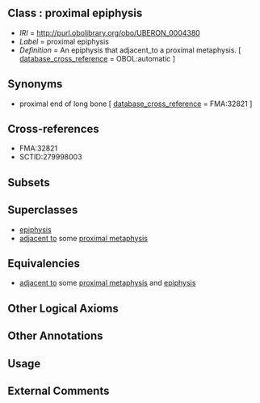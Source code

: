 
## Class : proximal epiphysis

 * *IRI* = http://purl.obolibrary.org/obo/UBERON_0004380
 * *Label* = proximal epiphysis
 * *Definition* = An epiphysis that adjacent_to a proximal metaphysis. [ [database_cross_reference](../../ef/oboInOwl#hasDbXref.md) = OBOL:automatic ]

## Synonyms

 * proximal end of long bone [ [database_cross_reference](../../ef/oboInOwl#hasDbXref.md) = FMA:32821 ]

## Cross-references

 * FMA:32821
 * SCTID:279998003

## Subsets


## Superclasses

 * [epiphysis](../../UBERON/37/UBERON_0001437.md)
 * [adjacent to](../../RO/20/RO_0002220.md) some [proximal metaphysis](../../UBERON/78/UBERON_0004378.md)

## Equivalencies

 * [adjacent to](../../RO/20/RO_0002220.md) some [proximal metaphysis](../../UBERON/78/UBERON_0004378.md) and [epiphysis](../../UBERON/37/UBERON_0001437.md)

## Other Logical Axioms


## Other Annotations


## Usage


## External Comments

